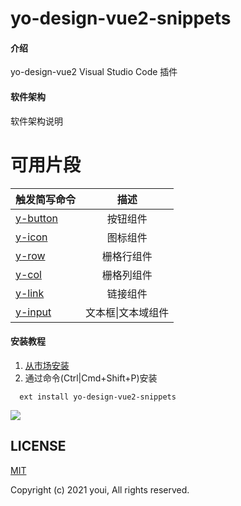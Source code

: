 # yo-design-vue2-snippets

#### 介绍
yo-design-vue2 Visual Studio Code 插件

#### 软件架构
软件架构说明

# 可用片段
触发简写命令|描述
---|:--:
<a href="超链接地址" target="_blank">y-button</a>|按钮组件
<a href="超链接地址" target="_blank">y-icon</a>|图标组件
<a href="超链接地址" target="_blank">y-row</a>|栅格行组件
<a href="超链接地址" target="_blank">y-col</a>|栅格列组件
<a href="超链接地址" target="_blank">y-link</a>|链接组件
<a href="超链接地址" target="_blank">y-input</a>|文本框\|文本域组件

#### 安装教程

1.  <a href="https://marketplace.visualstudio.com/items?itemName=yo-design-vue2-snippets.yo-design-vue2-snippets">从市场安装</a>
2.  通过命令(Ctrl|Cmd+Shift+P)安装
```
  ext install yo-design-vue2-snippets
```
<img src="https://yo-ui.gitee.io/youi/images/preview.gif" style="max-width: 1000px"/>

## LICENSE

[MIT](https://opensource.org/licenses/MIT)

Copyright (c) 2021 youi, All rights reserved.
